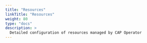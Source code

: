 ```yaml
---
title: "Resources"
linkTitle: "Resources"
weight: 80
type: "docs"
description: >
  Detailed configuration of resources managed by CAP Operator
---
```


